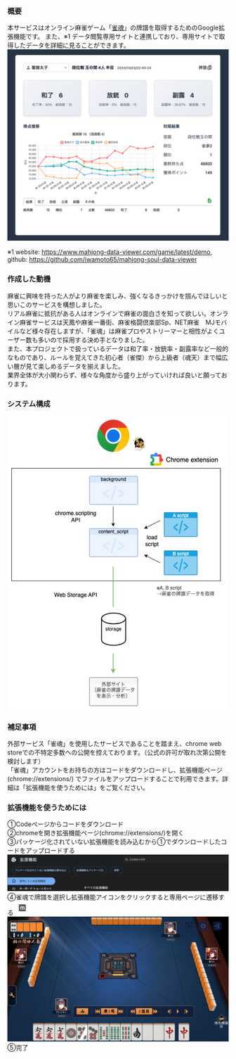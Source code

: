 ### 概要
本サービスはオンライン麻雀ゲーム「[雀魂](https://mahjongsoul.com)」の牌譜を取得するためのGoogle拡張機能です。
また、※1 データ閲覧専用サイトと連携しており、専用サイトで取得したデータを詳細に見ることができます。
![data-viewer-image](https://github.com/iwamoto65/github-images/raw/main/mahjong-data-viewer-page.png)

※1 website: https://www.mahjong-data-viewer.com/game/latest/demo, github: https://github.com/iwamoto65/mahjong-soul-data-viewer

### 作成した動機
麻雀に興味を持った人がより麻雀を楽しみ、強くなるきっかけを掴んでほしいと思いこのサービスを構想しました。  
リアル麻雀に抵抗がある人はオンラインで麻雀の面白さを知って欲しい。オンライン麻雀サービスは天鳳や麻雀一番街、麻雀格闘倶楽部Sp、NET麻雀　MJモバイルなど様々存在しますが、「雀魂」は麻雀プロやストリーマーと相性がよくユーザー数も多いので採用する決め手となりました。  
また、本プロジェクトで扱っているデータは和了率・放銃率・副露率など一般的なものであり、ルールを覚えてきた初心者（雀傑）から上級者（魂天）まで幅広い層が見て楽しめるデータを揃えました。  
業界全体が大小関わらず、様々な角度から盛り上がっていければ良いと願っております。

### システム構成
![flowchart-image](https://github.com/iwamoto65/github-images/raw/main/mahjong-data-viewer-flowchart.png)

### 補足事項
外部サービス「雀魂」を使用したサービスであることを踏まえ、chrome web storeでの不特定多数への公開を控えております。（公式の許可が取れ次第公開を検討します）  
「雀魂」アカウントをお持ちの方はコードをダウンロードし、拡張機能ページ(chrome://extensions/) でファイルをアップロードすることで利用できます。詳細は「拡張機能を使うためには」をご覧ください。

### 拡張機能を使うためには
①Codeページからコードをダウンロード  
②chromeを開き拡張機能ページ(chrome://extensions/)を開く  
③パッケージ化されていない拡張機能を読み込むから①でダウンロードしたコードをアップロードする  
![chrome-extension-page-image](https://github.com/iwamoto65/github-images/raw/main/chrome-extension-import-page.png)
④雀魂で牌譜を選択し拡張機能アイコンをクリックすると専用ページに遷移する
![data-viewer-icon](https://github.com/iwamoto65/github-images/raw/main/mahjong-data-viewer-extension-icon.png)
![mahjong-paifu-image](https://github.com/iwamoto65/github-images/raw/main/mahjong-soul-paifu.png)
⑤完了
